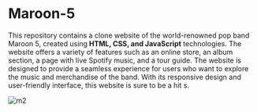 # Maroon-5

This repository contains a clone website of the world-renowned pop band Maroon 5, created using<b> HTML, CSS, and JavaScript</b> technologies. The website offers a variety of features such as an online store, an album section, a page with live Spotify music, and a tour guide. The website is designed to provide a seamless experience for users who want to explore the music and merchandise of the band.
With its responsive design and user-friendly interface, this website is sure to be a hit s.

![m2](https://user-images.githubusercontent.com/92794165/227879328-8f27add2-bb77-45b4-b5bf-2130798809e3.png)


